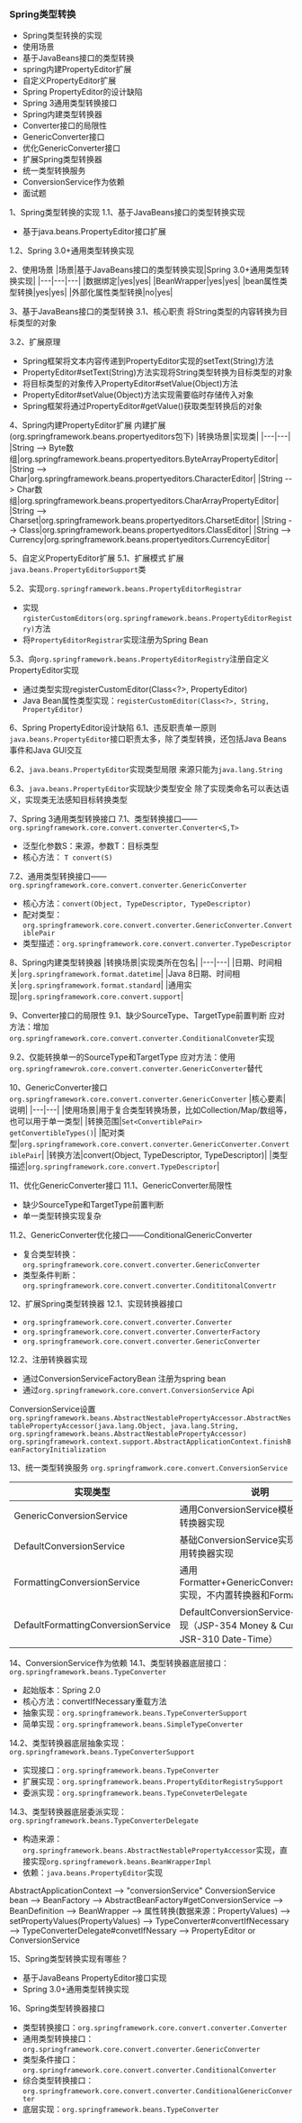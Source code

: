 ### Spring类型转换
- Spring类型转换的实现
- 使用场景
- 基于JavaBeans接口的类型转换
- spring内建PropertyEditor扩展
- 自定义PropertyEditor扩展
- Spring PropertyEditor的设计缺陷
- Spring 3通用类型转换接口
- Spring内建类型转换器
- Converter接口的局限性
- GenericConverter接口
- 优化GenericConverter接口
- 扩展Spring类型转换器
- 统一类型转换服务
- ConversionService作为依赖
- 面试题

1、Spring类型转换的实现
1.1、基于JavaBeans接口的类型转换实现
- 基于java.beans.PropertyEditor接口扩展

1.2、Spring 3.0+通用类型转换实现

2、使用场景
|场景|基于JavaBeans接口的类型转换实现|Spring 3.0+通用类型转换实现|
|---|---|---|
|数据绑定|yes|yes|
|BeanWrapper|yes|yes|
|bean属性类型转换|yes|yes|
|外部化属性类型转换|no|yes|

3、基于JavaBeans接口的类型转换
3.1、核心职责
将String类型的内容转换为目标类型的对象

3.2、扩展原理
- Spring框架将文本内容传递到PropertyEditor实现的setText(String)方法
- PropertyEditor#setText(String)方法实现将String类型转换为目标类型的对象
- 将目标类型的对象传入PropertyEditor#setValue(Object)方法
- PropertyEditor#setValue(Object)方法实现需要临时存储传入对象
- Spring框架将通过PropertyEditor#getValue()获取类型转换后的对象


4、Spring内建PropertyEditor扩展
内建扩展(org.springframework.beans.propertyeditors包下)
|转换场景|实现类|
|---|---|
|String --> Byte数组|org.springframework.beans.propertyeditors.ByteArrayPropertyEditor|
|String --> Char|org.springframework.beans.propertyeditors.CharacterEditor|
|String --> Char数组|org.springframework.beans.propertyeditors.CharArrayPropertyEditor|
|String --> Charset|org.springframework.beans.propertyeditors.CharsetEditor|
|String --> Class|org.springframework.beans.propertyeditors.ClassEditor|
|String --> Currency|org.springframework.beans.propertyeditors.CurrencyEditor|

5、自定义PropertyEditor扩展
5.1、扩展模式
扩展`java.beans.PropertyEditorSupport`类

5.2、实现`org.springframework.beans.PropertyEditorRegistrar`
- 实现`rgisterCustomEditors(org.springframework.beans.PropertyEditorRegistry)`方法
- 将`PropertyEditorRegistrar`实现注册为Spring Bean

5.3、向`org.springframework.beans.PropertyEditorRegistry`注册自定义PropertyEditor实现
- 通过类型实现registerCustomEditor(Class<?>, PropertyEditor)
- Java Bean属性类型实现：`registerCustomEditor(Class<?>, String, PropertyEditor)`


6、Spring PropertyEditor设计缺陷
6.1、违反职责单一原则
`java.beans.PropertyEditor`接口职责太多，除了类型转换，还包括Java Beans事件和Java GUI交互

6.2、`java.beans.PropertyEditor`实现类型局限
来源只能为`java.lang.String`

6.3、`java.beans.PropertyEditor`实现缺少类型安全
除了实现类命名可以表达语义，实现类无法感知目标转换类型

7、Spring 3通用类型转换接口
7.1、类型转换接口——`org.springframework.core.convert.converter.Converter<S,T>`
- 泛型化参数S：来源，参数T：目标类型
- 核心方法： `T convert(S)`

7.2、通用类型转换接口——`org.springframework.core.convert.converter.GenericConverter`
- 核心方法：`convert(Object, TypeDescriptor, TypeDescriptor)`
- 配对类型：`org.springframework.core.convert.converter.GenericConverter.ConvertiblePair`
- 类型描述：`org.springframework.core.convert.converter.TypeDescriptor`

8、Spring内建类型转换器
|转换场景|实现类所在包名|
|---|---|
|日期、时间相关|`org.springframework.format.datetime`|
|Java 8日期、时间相关|`org.springframework.format.standard`|
|通用实现|`org.springframework.core.convert.support`|

9、Converter接口的局限性
9.1、缺少SourceType、TargetType前置判断
应对方法：增加`org.springframework.core.convert.converter.ConditionalConveter`实现

9.2、仅能转换单一的SourceType和TargetType
应对方法：使用`org.springframewrok.core.convert.converter.GenericConverter`替代

10、GenericConverter接口
`org.springframework.core.convert.converter.GenericConverter`
|核心要素|说明|
|---|---|
|使用场景|用于复合类型转换场景，比如Collection/Map/数组等，也可以用于单一类型|
|转换范围|`Set<ConvertiblePair> getConvertibleTypes()`|
|配对类型|`org.springframework.core.convert.converter.GenericConverter.ConvertiblePair`|
|转换方法|convert(Object, TypeDescriptor, TypeDescriptor)|
|类型描述|`org.springframework.core.convert.TypeDescriptor`|

11、优化GenericConverter接口
11.1、GenericConverter局限性
- 缺少SourceType和TargetType前置判断
- 单一类型转换实现复杂

11.2、GenericConverter优化接口——ConditionalGenericConverter
- 复合类型转换：`org.springframework.core.convert.converter.GenericConverter`
- 类型条件判断：`org.springframework.core.convert.converter.CondititonalConvertr`

12、扩展Spring类型转换器
12.1、实现转换器接口
- `org.springframework.core.convert.converter.Converter`
- `org.springframework.core.convert.converter.ConverterFactory`
- `org.springframework.core.convert.converter.GenericConverter`

12.2、注册转换器实现
- 通过ConversionServiceFactoryBean 注册为spring bean
- 通过`org.springframework.core.convert.ConversionService` Api

ConversionService设置`org.springframework.beans.AbstractNestablePropertyAccessor.AbstractNestablePropertyAccessor(java.lang.Object, java.lang.String, org.springframework.beans.AbstractNestablePropertyAccessor)`
`org.springframework.context.support.AbstractApplicationContext.finishBeanFactoryInitialization`


13、统一类型转换服务
`org.springframwork.core.convert.ConversionService`

|实现类型|说明|
|---|---|
|GenericConversionService|通用ConversionService模板，不内置转换器实现|
|DefaultConversionService|基础ConversionService实现，内置常用转换器实现|
|FormattingConversionService|通用Formatter+GenericConversionService实现，不内置转换器和Formatter实现|
|DefaultFormattingConversionService|DefaultConversionService+格式化实现（JSP-354 Money & Currency, JSR-310 Date-Time）|

14、ConversionService作为依赖
14.1、类型转换器底层接口：`org.springframework.beans.TypeConverter`
- 起始版本：Spring 2.0
- 核心方法：convertIfNecessary重载方法
- 抽象实现：`org.springframework.beans.TypeConverterSupport`
- 简单实现：`org.springframework.beans.SimpleTypeConverter`

14.2、类型转换器底层抽象实现：`org.springframework.beans.TypeConverterSupport`
- 实现接口：`org.springframework.beans.TypeConverter`
- 扩展实现：`org.springframework.beans.PropertyEditorRegistrySupport`
- 委派实现：`org.springframework.beans.TypeConveterDelegate`

14.3、类型转换器底层委派实现：`org.springframework.beans.TypeConverterDelegate`
- 构造来源：`org.springframework.beans.AbstractNestablePropertyAccessor`实现，直接实现`org.springframework.beans.BeanWrapperImpl`
- 依赖：`java.beans.PropertyEditor`实现
 
AbstractApplicationContext --> "conversionService" ConversionService bean --> BeanFactory --> AbstractBeanFactory#getConversionService -->
BeanDefinition --> BeanWrapper --> 属性转换(数据来源：PropertyValues) --> setPropertyValues(PropertyValues) 
--> TypeConverter#convertIfNecessary --> TypeConverterDelegate#convetIfNessary --> PropertyEditor or ConversionService
    
15、Spring类型转换实现有哪些？
- 基于JavaBeans PropertyEditor接口实现
- Spring 3.0+通用类型转换实现

16、Spring类型转换器接口
- 类型转换接口：`org.springframework.core.convert.converter.Converter`
- 通用类型转换接口：`org.springframework.core.convert.converter.GenericConverter`
- 类型条件接口：`org.springframework.core.convert.converter.ConditionalConverter`
- 综合类型转换接口：`org.springframework.core.convert.converter.ConditionalGenericConverter`
- 底层实现：`org.springframework.beans.TypeConverter`











    





